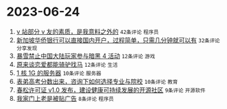 # 2023-06-24

1. [v 站部分 v 友的素质，是我意料之外的](https://www.v2ex.com/t/951127) `42条评论` `程序员`
1. [新加坡华侨银行可以直接国内开户，过程简单，只需几分钟就可以有](https://www.v2ex.com/t/951126) `32条评论` `分享发现`
1. [暴雪禁止中国大陆玩家参与暗黑 4 活动](https://www.v2ex.com/t/951139) `12条评论` `游戏`
1. [原来谈恋爱都能骑驴找马](https://www.v2ex.com/t/951136) `12条评论` `生活`
1. [1 核 1G 的服务器](https://www.v2ex.com/t/951134) `10条评论` `服务器`
1. [表弟高考分数出来，咨询下如何选择专业与院校](https://www.v2ex.com/t/951129) `10条评论` `教育`
1. [春松许可证 v1.0 发布，建设健康可持续发展的开源社区](https://www.v2ex.com/t/951128) `9条评论` `开源软件`
1. [我家门上老是被贴广告](https://www.v2ex.com/t/951137) `8条评论` `程序员`
